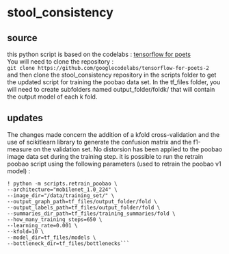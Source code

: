 # stool_consistency
## source 
this python script is based on the codelabs : [tensorflow for poets](https://codelabs.developers.google.com/codelabs/tensorflow-for-poets/#0)  
You will need to clone the repository :  
```git clone https://github.com/googlecodelabs/tensorflow-for-poets-2  ```  
and then clone the stool_consistency repository in the scripts folder to get the updated script for training the poobao data set. 
In the tf_files folder, you will need to create subfolders named output_folder/foldk/ that will contain the output model of each k fold. 
## updates 
The changes made concern the addition of a kfold cross-validation and the use of scikitlearn library to generate the confusion matrix and the f1-measure on the validation set. 
No distorsion has been applied to the poobao image data set during the training step.
it is possible to run the retrain poobao script using the following parameters (used to retrain the poobao v1 model) : 
```
! python -m scripts.retrain_poobao \
--architecture="mobilenet_1.0_224" \
--image_dir="/data/training_set/" \
--output_graph_path=tf_files/output_folder/fold \
--output_labels_path=tf_files/output_folder/fold \
--summaries_dir_path=tf_files/training_summaries/fold \
--how_many_training_steps=650 \
--learning_rate=0.001 \
--kfold=10 \
--model_dir=tf_files/models \
--bottleneck_dir=tf_files/bottlenecks```

